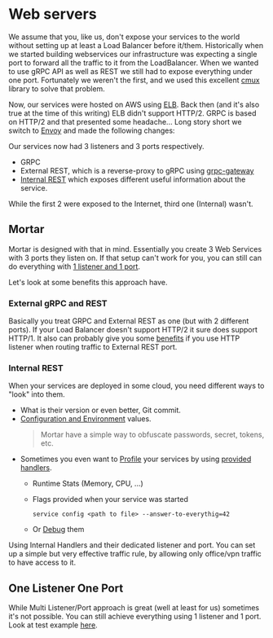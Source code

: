 # Web servers

We assume that you, like us, don't expose your services to the world without setting up at least a Load Balancer before it/them.
Historically when we started building webservices our infrastructure was expecting a single port to forward all the traffic to it from the LoadBalancer.
When we wanted to use gRPC API as well as REST we still had to expose everything under one port.
Fortunately we weren't the first, and we used this excellent [cmux](https://github.com/soheilhy/cmux) library to solve that problem.

Now, our services were hosted on AWS using [ELB](https://docs.aws.amazon.com/elasticloadbalancing/latest/classic/elb-listener-config.html). Back then (and it's also true at the time of this writing) ELB didn't support HTTP/2.
GRPC is based on HTTP/2 and that presented some headache... Long story short we switch to [Envoy](https://www.envoyproxy.io/) and made the following changes:

Our services now had 3 listeners and 3 ports respectively.

- GRPC
- External REST, which is a reverse-proxy to gRPC using [grpc-gateway](https://github.com/grpc-ecosystem/grpc-gateway)
- [Internal REST](#internal-rest) which exposes different useful information about the service.

While the first 2 were exposed to the Internet, third one (Internal) wasn't.

## Mortar

Mortar is designed with that in mind. Essentially you create 3 Web Services with 3 ports they listen on.
If that setup can't work for you, you can still can do everything with [1 listener and 1 port](#one-listener-one-port).

Let's look at some benefits this approach have.

### External gRPC and REST

Basically you treat GRPC and External REST as one (but with 2 different ports).
If your Load Balancer doesn't support HTTP/2 it sure does support HTTP/1.
It also can probably give you some [benefits](https://docs.aws.amazon.com/elasticloadbalancing/latest/application/load-balancer-listeners.html#listener-configuration) if you use HTTP listener when routing traffic to External REST port.

### Internal REST

When your services are deployed in some cloud, you need different ways to "look" into them.

- What is their version or even better, Git commit.
- [Configuration and Environment](../handlers/self.go) values.
    > Mortar have a simple way to obfuscate passwords, secret, tokens, etc.
- Sometimes you even want to [Profile](https://golang.org/pkg/net/http/pprof/) your services by using [provided handlers](../handlers/profile.go).
    - Runtime Stats (Memory, CPU, ...)
    - Flags provided when your service was started 

        ```shell script
        service config <path to file> --answer-to-everythig=42
        ```

    - Or [Debug](../handlers/debug.go) them

Using Internal Handlers and their dedicated listener and port. You can set up a simple but very effective traffic rule,
 by allowing only office/vpn traffic to have access to it.

## One Listener One Port 

While Multi Listener/Port approach is great (well at least for us) sometimes it's not possible.
You can still achieve everything using 1 listener and 1 port.
Look at test example [here](../http/server/examples/oneport_test.go).
